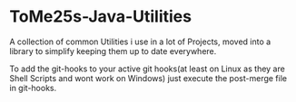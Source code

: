 # ToMe25s-Java-Utilities
A collection of common Utilities i use in a lot of Projects, moved into a library to simplify keeping them up to date everywhere.

To add the git-hooks to your active git hooks(at least on Linux as they are Shell Scripts and wont work on Windows) just execute the post-merge file in git-hooks.

